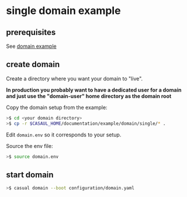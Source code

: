 
# single domain example

## prerequisites

See [domain example]( ../readme.md)


## create domain

Create a directory where you want your domain to "live".

**In production you probably want to have a dedicated user for a domain and just use the "domain-user" home directory as the domain root**

Copy the domain setup from the example:

```bash
>$ cd <your domain directory>
>$ cp -r $CASAUL_HOME/documentation/example/domain/single/* .
```

Edit `domain.env` so it corresponds to your setup.

Source the env file:

```bash     
>$ source domain.env 
```

## start domain

```bash
>$ casual domain --boot configuration/domain.yaml
```




